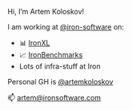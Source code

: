 Hi, I’m Artem Koloskov!

I am working at [@iron-software](https://github.com/iron-software) on:
  * 📊 [IronXL](https://ironsoftware.com/csharp/excel/)
  * 📈 [IronBenchmarks](https://github.com/iron-software/IronBenchmarks)
  * Lots of infra-stuff at Iron
 
 Personal GH is [@artemkoloskov](https://github.com/artemkoloskov)
 
📫 artem@ironsoftware.com

<!---
artem-iron/artem-iron is a ✨ special ✨ repository because its `README.md` (this file) appears on your GitHub profile.
You can click the Preview link to take a look at your changes.
--->
